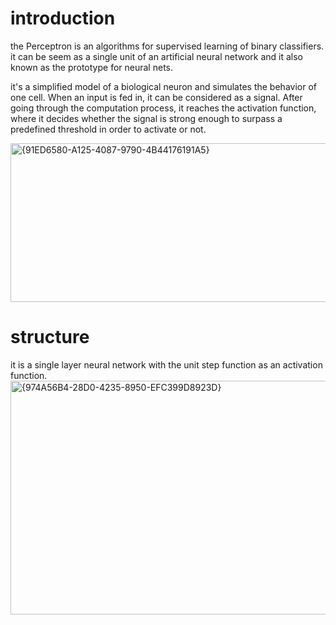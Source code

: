 # introduction
the Perceptron is an algorithms for supervised learning of binary classifiers. it can be seem as a single unit of an artificial neural network and it also known as the prototype for neural nets.

it's a simplified model of a biological neuron and simulates the behavior of one cell. 
When an input is fed in, it can be considered as a signal. After going through the computation process, it reaches the activation function, where it decides whether the signal is strong enough to surpass a predefined threshold in order to activate or not.

<img width="631" height="254" alt="{91ED6580-A125-4087-9790-4B44176191A5}" src="https://github.com/user-attachments/assets/9e52e0dc-0cdc-48e5-80f4-5d0581cce5ed" />

# structure
it is a single layer neural network with the unit step function as an activation function.
<img width="1223" height="374" alt="{974A56B4-28D0-4235-8950-EFC399D8923D}" src="https://github.com/user-attachments/assets/0c502922-2f0b-4d7e-8bed-90df27813caa" />



